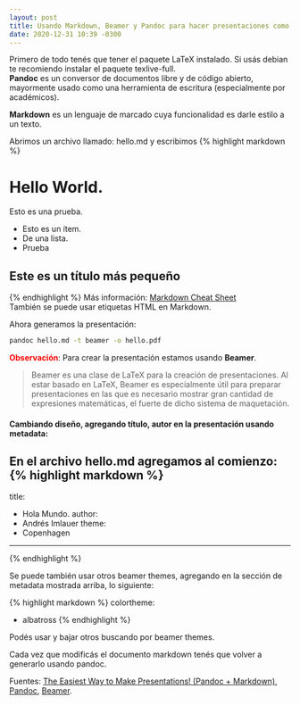 ```yaml
---
layout: post
title: Usando Markdown, Beamer y Pandoc para hacer presentaciones como PowerPoint
date: 2020-12-31 10:39 -0300
---
```


Primero de todo tenés que tener el paquete LaTeX instalado. Si usás debian te recomiendo instalar el paquete 
texlive-full.   
**Pandoc** es un conversor de documentos libre y de código abierto, mayormente usado como una herramienta de escritura (especialmente por académicos). 

**Markdown** es un lenguaje de marcado cuya funcionalidad es darle estilo a un texto.

Abrimos un archivo llamado: hello.md y escribimos
{% highlight markdown %}
# Hello World.

Esto es una prueba.

* Esto es un ítem.
* De una lista.
* Prueba

## Este es un título más pequeño
{% endhighlight %}
Más información: [Markdown Cheat Sheet](https://guides.github.com/pdfs/markdown-cheatsheet-online.pdf)  
También se puede usar etiquetas HTML en Markdown.

Ahora generamos la presentación:
```bash
pandoc hello.md -t beamer -o hello.pdf
```


<span style="color: red; font-weight:bold;">Observación</span>: Para crear la presentación estamos usando **Beamer**. 

> Beamer es una clase de LaTeX para la creación de presentaciones. Al estar basado en LaTeX, Beamer es especialmente útil para preparar presentaciones en las que es necesario mostrar gran cantidad de expresiones matemáticas, el fuerte de dicho sistema de maquetación. 

#### Cambiando diseño, agregando título, autor en la presentación usando metadata:
En el archivo hello.md agregamos al comienzo:
{% highlight markdown %}
---
title:
- Hola Mundo.
author:
- Andrés Imlauer
theme:
- Copenhagen
---
{% endhighlight %}

Se puede también usar otros beamer themes, agregando en la sección de metadata mostrada arriba, lo siguiente:

{% highlight markdown %}
colortheme:
- albatross
{% endhighlight %}

Podés usar y bajar otros buscando por beamer themes.

Cada vez que modificás el documento markdown tenés que volver a generarlo usando pandoc.

Fuentes: [The Easiest Way to Make Presentations! (Pandoc + Markdown)](https://www.youtube.com/watch?v=dum7q6UXiCE), [Pandoc](https://en.wikipedia.org/wiki/Pandoc), [Beamer](https://en.wikipedia.org/wiki/Beamer_(LaTeX)).
